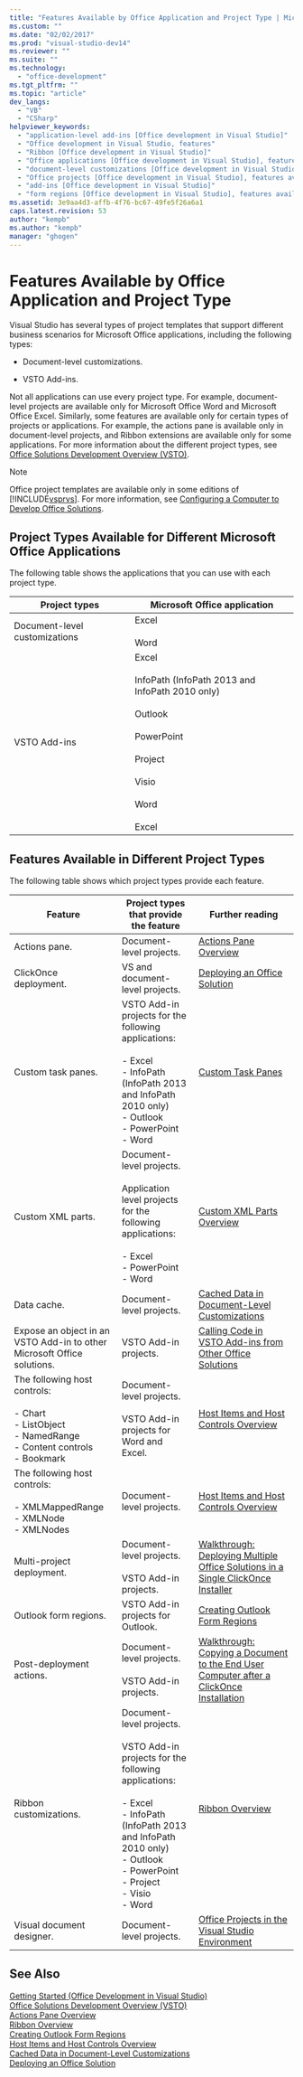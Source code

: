 ```yaml
---
title: "Features Available by Office Application and Project Type | Microsoft Docs"
ms.custom: ""
ms.date: "02/02/2017"
ms.prod: "visual-studio-dev14"
ms.reviewer: ""
ms.suite: ""
ms.technology: 
  - "office-development"
ms.tgt_pltfrm: ""
ms.topic: "article"
dev_langs: 
  - "VB"
  - "CSharp"
helpviewer_keywords: 
  - "application-level add-ins [Office development in Visual Studio]"
  - "Office development in Visual Studio, features"
  - "Ribbon [Office development in Visual Studio]"
  - "Office applications [Office development in Visual Studio], features available"
  - "document-level customizations [Office development in Visual Studio]"
  - "Office projects [Office development in Visual Studio], features available"
  - "add-ins [Office development in Visual Studio]"
  - "form regions [Office development in Visual Studio], features available"
ms.assetid: 3e9aa4d3-affb-4f76-bc67-49fe5f26a6a1
caps.latest.revision: 53
author: "kempb"
ms.author: "kempb"
manager: "ghogen"
---
```

# Features Available by Office Application and Project Type
  Visual Studio has several types of project templates that support different business scenarios for Microsoft Office applications, including the following types:  
  
-   Document-level customizations.  
  
-   VSTO Add-ins.  
  
 Not all applications can use every project type. For example, document-level projects are available only for Microsoft Office Word and Microsoft Office Excel. Similarly, some features are available only for certain types of projects or applications. For example, the actions pane is available only in document-level projects, and Ribbon extensions are available only for some applications. For more information about the different project types, see [Office Solutions Development Overview &#40;VSTO&#41;](../vsto/office-solutions-development-overview-vsto.md).  
  
> [!NOTE]  
>  Office project templates are available only in some editions of [!INCLUDE[vsprvs](../sharepoint/includes/vsprvs-md.md)]. For more information, see [Configuring a Computer to Develop Office Solutions](../vsto/configuring-a-computer-to-develop-office-solutions.md).  
  
## Project Types Available for Different Microsoft Office Applications  
 The following table shows the applications that you can use with each project type.  
  
|Project types|Microsoft Office application|  
|-------------------|----------------------------------|  
|Document-level customizations|Excel<br /><br /> Word|  
|VSTO Add-ins|Excel<br /><br /> InfoPath (InfoPath 2013 and InfoPath 2010 only)<br /><br /> Outlook<br /><br /> PowerPoint<br /><br /> Project<br /><br /> Visio<br /><br /> Word<br /><br /> Excel|  
  
## Features Available in Different Project Types  
 The following table shows which project types provide each feature.  
  
|Feature|Project types that provide the feature|Further reading|  
|-------------|--------------------------------------------|---------------------|  
|Actions pane.|Document-level projects.|[Actions Pane Overview](../vsto/actions-pane-overview.md)|  
|ClickOnce deployment.|VS and document-level projects.|[Deploying an Office Solution](../vsto/deploying-an-office-solution.md)|  
|Custom task panes.|VSTO Add-in projects for the following applications:<br /><br /> -   Excel<br />-   InfoPath (InfoPath 2013 and InfoPath 2010 only)<br />-   Outlook<br />-   PowerPoint<br />-   Word|[Custom Task Panes](../vsto/custom-task-panes.md)|  
|Custom XML parts.|Document-level projects.<br /><br /> Application level projects for the following applications:<br /><br /> -   Excel<br />-   PowerPoint<br />-   Word|[Custom XML Parts Overview](../vsto/custom-xml-parts-overview.md)|  
|Data cache.|Document-level projects.|[Cached Data in Document-Level Customizations](../vsto/cached-data-in-document-level-customizations.md)|  
|Expose an object in an VSTO Add-in to other Microsoft Office solutions.|VSTO Add-in projects.|[Calling Code in VSTO Add-ins from Other Office Solutions](../vsto/calling-code-in-vsto-add-ins-from-other-office-solutions.md)|  
|The following host controls:<br /><br /> -   Chart<br />-   ListObject<br />-   NamedRange<br />-   Content controls<br />-   Bookmark|Document-level projects.<br /><br /> VSTO Add-in projects for Word and Excel.|[Host Items and Host Controls Overview](../vsto/host-items-and-host-controls-overview.md)|  
|The following host controls:<br /><br /> -   XMLMappedRange<br />-   XMLNode<br />-   XMLNodes|Document-level projects.|[Host Items and Host Controls Overview](../vsto/host-items-and-host-controls-overview.md)|  
|Multi-project deployment.|Document-level projects.<br /><br /> VSTO Add-in projects.|[Walkthrough: Deploying Multiple Office Solutions in a Single ClickOnce Installer](http://msdn.microsoft.com/en-us/051223c0-4082-4799-b78b-a4763a9def55)|  
|Outlook form regions.|VSTO Add-in projects for Outlook.|[Creating Outlook Form Regions](../vsto/creating-outlook-form-regions.md)|  
|Post-deployment actions.|Document-level projects.<br /><br /> VSTO Add-in projects.|[Walkthrough: Copying a Document to the End User Computer after a ClickOnce Installation](http://msdn.microsoft.com/en-us/100090f7-bc63-4152-b3e1-19b48bc27466)|  
|Ribbon customizations.|Document-level projects.<br /><br /> VSTO Add-in projects for the following applications:<br /><br /> -   Excel<br />-   InfoPath (InfoPath 2013 and InfoPath 2010 only)<br />-   Outlook<br />-   PowerPoint<br />-   Project<br />-   Visio<br />-   Word|[Ribbon Overview](../vsto/ribbon-overview.md)|  
|Visual document designer.|Document-level projects.|[Office Projects in the Visual Studio Environment](../vsto/office-projects-in-the-visual-studio-environment.md)|  
  
## See Also  
 [Getting Started &#40;Office Development in Visual Studio&#41;](../vsto/getting-started-office-development-in-visual-studio.md)   
 [Office Solutions Development Overview &#40;VSTO&#41;](../vsto/office-solutions-development-overview-vsto.md)   
 [Actions Pane Overview](../vsto/actions-pane-overview.md)   
 [Ribbon Overview](../vsto/ribbon-overview.md)   
 [Creating Outlook Form Regions](../vsto/creating-outlook-form-regions.md)   
 [Host Items and Host Controls Overview](../vsto/host-items-and-host-controls-overview.md)   
 [Cached Data in Document-Level Customizations](../vsto/cached-data-in-document-level-customizations.md)   
 [Deploying an Office Solution](../vsto/deploying-an-office-solution.md)  
  
  